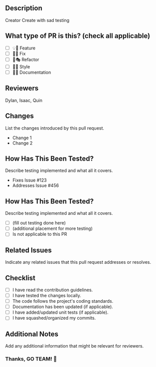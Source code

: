 ## Description
Creator Create with sad testing

## What type of PR is this? (check all applicable)
- [ ] 💡💫 Feature
- [ ] 🐞🐛 Fix
- [ ] 🪸🎭 Refactor
- [ ] 💅🎨 Style
- [ ] 📄💾 Documentation

## Reviewers
Dylan, Isaac, Quin

## Changes
List the changes introduced by this pull request.
- Change 1
- Change 2

## How Has This Been Tested?
Describe testing implemented and what all it covers.
- Fixes Issue #123
- Addresses Issue #456

## How Has This Been Tested?
Describe testing implemented and what all it covers.
- [ ] (fill out testing done here)
- [ ] (additional placement for more testing)
- [ ] Is not applicable to this PR

## Related Issues
Indicate any related issues that this pull request addresses or resolves.

## Checklist
- [ ] I have read the contribution guidelines.
- [ ] I have tested the changes locally.
- [ ] The code follows the project's coding standards.
- [ ] Documentation has been updated (if applicable).
- [ ] I have added/updated unit tests (if applicable).
- [ ] I have squashed/organized my commits.

## Additional Notes
Add any additional information that might be relevant for reviewers.

### Thanks, GO TEAM! 👏
